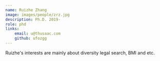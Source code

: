 ```yaml
---
name: Ruizhe Zhang  
image: images/people/zrz.jpg  
description: Ph.D. 2019-  
role: phd  
links:  
    email: u@thusaac.com  
    github: ufozgg  
---
```



Ruizhe's interests are mainly about diversity legal search, BMI and etc.